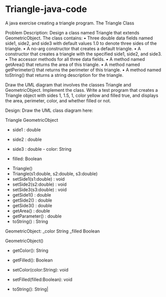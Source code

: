 # Triangle-java-code
A java exercise creating a triangle program.
The Triangle Class


Problem Description:
Design a class named Triangle that extends GeometricObject. The class contains: 
•	Three double data fields named side1, side2, and side3 with default values 1.0 to denote three sides of the triangle.
•	A no-arg constructor that creates a default triangle.
•	A constructor that creates a triangle with the specified side1, side2, and side3.
•	The accessor methods for all three data fields. 
•	A method named getArea() that returns the area of this triangle.
•	A method named getPerimeter() that returns the perimeter of this triangle.
•	A method named toString() that returns a string description for the triangle. 


Draw the UML diagram that involves the classes Triangle and GeometricObject. Implement the class. Write a test program that creates a Triangle object with sides 1, 1.5, 1, color yellow and filled true, and displays the area, perimeter, color, and whether filled or not. 

Design:
Draw the UML class diagram here:

Triangle GeometricObject
- side1 : double 
- side2 : double 
- side3 : double - color: String

- filled: Boolean
+ Triangle() 
+ Triangle(s1:double, s2:double, s3:double) 
+ setSide1(s1:double) : void
+ setSide2(s2:double) : void
+ setSide3(s3:double) : void
+ getSide1() : double
+ getSide2() : double
+ getSide3() : double
+ getArea() : double
+ getParameter() : double
+ toString() : String 

 

GeometricObject:
_color String
_filled Boolean 

GeometricObject()
+ getColor(): String

+ getFilled(): Boolean

+ setColor(color:String): void

+ setFilled(filled:Boolean): void

+ toString(): String|
